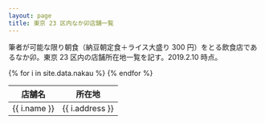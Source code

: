 ```yaml
---
layout: page
title: 東京 23 区内なか卯店舗一覧
---
```


筆者が可能な限り朝食（納豆朝定食＋ライス大盛り 300 円）をとる飲食店であるなか卯。東京 23 区内の店舗所在地一覧を記す。2019.2.10 時点。

<table>
  <thead>
    <tr>
      <th>店舗名</th>
      <th>所在地</th>
    </tr>
  </thead>
  <tbody>
{% for i in site.data.nakau %}
    <tr>
      <td>{{ i.name }}</td>
      <td>{{ i.address }}</td>
    </tr>
{% endfor %}
  </tbody>
</table>
